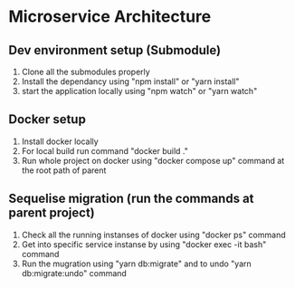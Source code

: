 # Microservice Architecture

## Dev environment setup (Submodule)
1. Clone all the submodules properly  
2. Install the dependancy using "npm install" or "yarn install"
3. start the application locally using "npm watch" or "yarn watch"

## Docker setup
1. Install docker locally 
2. For local build run command "docker build ."  
3. Run whole project on docker using "docker compose up" command at the root path of parent


## Sequelise migration (run the commands at parent project)
1. Check all the running instanses of docker using "docker ps" command
2. Get into specific service instanse by using "docker exec -it <dockerId> bash" command
3. Run the mugration using "yarn db:migrate" and to undo "yarn db:migrate:undo" command
